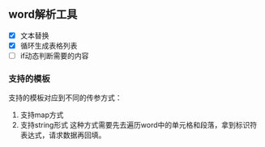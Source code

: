## word解析工具
- [X] 文本替换 
- [X] 循环生成表格列表
- [ ] if动态判断需要的内容

### 支持的模板
支持的模板对应到不同的传参方式：
1. 支持map方式
2. 支持string形式
   这种方式需要先去遍历word中的单元格和段落，拿到标识符表达式，请求数据再回填。